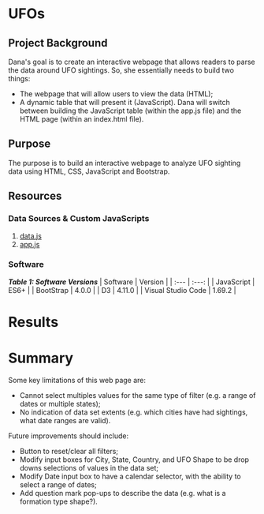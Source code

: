 # UFOs
## Project Background
Dana's goal is to create an interactive webpage that allows readers to parse the data around UFO sightings. So, she essentially needs to build two things:
- The webpage that will allow users to view the data (HTML);
- A dynamic table that will present it (JavaScript).
Dana will switch between building the JavaScript table (within the app.js file) and the HTML page (within an index.html file).

## Purpose
<!-- The purpose of the analysis is well defined. (3 pt) -->
The purpose is to build an interactive webpage to analyze UFO sighting data using HTML, CSS, JavaScript and Bootstrap.

## Resources
### Data Sources & Custom JavaScripts
1. [data.js](static/js/data.js)
2. [app.js](static/js/app.js)

### Software
***Table 1: Software Versions***
| Software | Version |
| :--- | :---: |
| JavaScript | ES6+ |
| BootStrap | 4.0.0 |
| D3 | 4.11.0 |
| Visual Studio Code | 1.69.2 |



# Results
<!-- There is a description of how to perform a search, with images. (4 pt) -->

# Summary
<!-- The summary addresses one drawback of this webpage (2 pt) -->
Some key limitations of this web page are:
- Cannot select multiples values for the same type of filter (e.g. a range of dates or multiple states);
- No indication of data set extents (e.g. which cities have had sightings, what date ranges are valid).

<!-- The summary addresses two additional recommendations for further development (4 pt) -->
Future improvements should include:
- Button to reset/clear all filters;
- Modify input boxes for City, State, Country, and UFO Shape to be drop downs selections of values in the data set;
- Modify Date input box to have a calendar selector, with the ability to select a range of dates;
- Add question mark pop-ups to describe the data (e.g. what is a formation type shape?).

